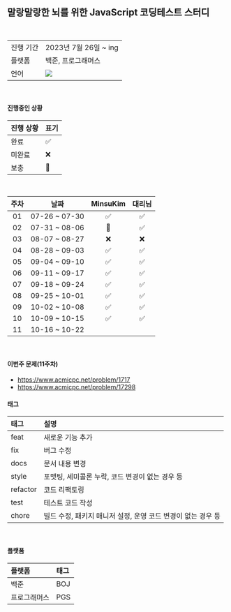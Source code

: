   ## 말랑말랑한 뇌를 위한 JavaScript 코딩테스트 스터디

<br/>

<table>
  <tr>
    <td>진행 기간</td>
    <td>2023년 7월 26일 ~ ing </td>
  </tr>
  <tr>
    <td>플랫폼</td>
    <td>백준, 프로그래머스</td>
  </tr>
  <tr>
    <td>언어</td>
    <td>
      <img src="https://img.shields.io/badge/javascript-%23323330.svg?style=for-the-badge&logo=javascript&logoColor=%23F7DF1E" />
    </td>
  </tr>
</table>

<br/>

#### 진행중인 상황

| 진행 상황            | 표기  |
|:-----|:------|
| 완료 |  ✅ |
| 미완료 |  ❌ |
| 보충 |  🔺 |

<br/>

| 주차 |     날짜      | MinsuKim | 대리님 |
|:--:|:-------------:|:----------:|:---------:|
| 01 | 07-26 ~ 07-30 |    ✅    |    ✅    | 
| 02 | 07-31 ~ 08-06 |    🔺    |    ✅    |
| 03 | 08-07 ~ 08-27 |    ❌    |    ❌    |
| 04 | 08-28 ~ 09-03 |    ✅    |    ✅    |
| 05 | 09-04 ~ 09-10 |    ✅    |    ✅    |
| 06 | 09-11 ~ 09-17 |    ✅    |    ✅    |
| 07 | 09-18 ~ 09-24 |    ✅    |    ✅    |
| 08 | 09-25 ~ 10-01 |    ✅    |    ✅    |
| 09 | 10-02 ~ 10-08 |    ✅    |    ✅    |
| 10 | 10-09 ~ 10-15 |    ✅    |    ✅    |
| 11 | 10-16 ~ 10-22 |        |        |

<br/>

#### 이번주 문제(11주차)
- https://www.acmicpc.net/problem/1717
- https://www.acmicpc.net/problem/17298


#### 태그

| 태그       | 설명                      |
|:---------|:------------------------|
| feat | 새로운 기능 추가|
| fix | 버그 수정|
| docs | 문서 내용 변경|
| style | 포맷팅, 세미콜론 누락, 코드 변경이 없는 경우 등|
| refactor | 코드 리팩토링|
| test | 테스트 코드 작성|
| chore | 빌드 수정, 패키지 매니저 설정, 운영 코드 변경이 없는 경우 등|


<br/>

#### 플랫폼

| 플랫폼    | 태그  |
|:-------|:----|
| 백준     | BOJ |
| 프로그래머스 | PGS |


